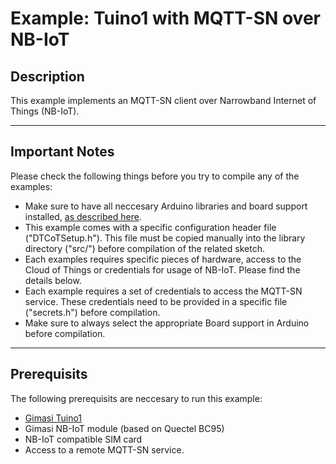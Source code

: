 # Example: Tuino1 with MQTT-SN over NB-IoT

## Description
This example implements an MQTT-SN client over Narrowband Internet of Things (NB-IoT).

-------------------------------------------------------------------------------
## Important Notes
Please check the following things before you try to compile any of the examples:
* Make sure to have all neccesary Arduino libraries and board support installed, [as described here](../../mainpage.md).
* This example comes with a specific configuration header file ("DTCoTSetup.h"). This file must be copied manually into the library directory ("src/") before compilation of the related sketch.
* Each examples requires specific pieces of hardware, access to the Cloud of Things or credentials for usage of NB-IoT. Please find the details below.
* Each example requires a set of credentials to access the MQTT-SN service. These credentials need to be provided in a specific file ("secrets.h") before compilation.
* Make sure to always select the appropriate Board support in Arduino before compilation.

-------------------------------------------------------------------------------
## Prerequisits

The following prerequisits are neccesary to run this example:
* [Gimasi Tuino1](http://www.tuino.io/)
* Gimasi NB-IoT module (based on Quectel BC95)
* NB-IoT compatible SIM card
* Access to a remote MQTT-SN service.
